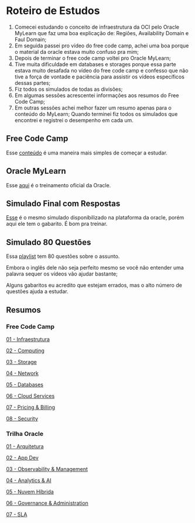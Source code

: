 # Roteiro de Estudos

1. Comecei estudando o conceito de infraestrutura da OCI pelo Oracle MyLearn que faz uma boa explicação de: Regiões, Availability Domain e Faul Domain;
2. Em seguida passei pro vídeo do free code camp, achei uma boa porque o material da oracle estava muito confuso pra mim;
3. Depois de terminar o free code camp voltei pro Oracle MyLearn;
4. Tive muita dificuldade em databases e storages porque essa parte estava muito desafada no vídeo do free code camp e confesso que não tive a força de vontade e paciência para assistir os vídeos específicos dessas partes;
5. Fiz todos os simulados de todas as divisões;
6. Em algumas sessões acrescentei informações aos resumos do Free Code Camp;
7. Em outras sessões achei melhor fazer um resumo apenas para o conteúdo do MyLearn;
Quando terminei fiz todos os simulados que encontrei e registrei o desempenho em cada um.

## Free Code Camp

Esse [conteúdo](https://www.youtube.com/watch?v=si9tjcnxruU) é uma maneira mais simples de começar a estudar.

## Oracle MyLearn
Esse [aqui](https://mylearn.oracle.com/learning-path/become-an-oci-foundations-associate/35644/98057) é o treinamento oficial da Oracle.

## Simulado Final com Respostas
[Esse](https://www.daypo.com/oci-foundations-2021-associate-1z0-1085-21.html#informacion) é o mesmo simulado disponibilizado na plataforma da oracle, porém aqui ele tem o gabarito.
É bom pra treinar.

## Simulado 80 Questões
Essa [playlist](https://www.youtube.com/watch?v=qsHqytUpolY&list=PLyABYqulvUwYF2vDntA-QOQAVjJYir4M7&index=1) tem 80 questões sobre o assunto.

Embora o inglês dele não seja perfeito mesmo se você não entender uma palavra sequer os vídeos vão ajudar bastante;

Alguns gabaritos eu acredito que estejam errados, mas o alto número de questões ajuda a estudar.

## Resumos

### Free Code Camp

[01 - Infraestrutura](./Free%20Code%20Camp/01%20-%20Infraestrutura.md)

[02 - Computing](Free%20Code%20Camp/02%20-%20Computing.md)

[03 - Storage](./Free%20Code%20Camp/03%20-%20Storage.md)

[04 - Network](./Free%20Code%20Camp/04%20-%20Network.md)

[05 - Databases](./Free%20Code%20Camp/05%20-%20Databases.md)

[06 - Cloud Services](./Free%20Code%20Camp/06%20-%20Cloud%20Services.md)

[07 - Pricing & Billing](./Free%20Code%20Camp/07%20-%20Pricing%20&%20Billing.md)

[08 - Security](./Free%20Code%20Camp/08%20-%20Security.md)

### Trilha Oracle

[01 - Arquitetura](./Trilha%20Oracle/01%20-%20Arquitetura.md)

[02 - App Dev](./Trilha%20Oracle/02%20-%20App%20Dev.md)

[03 - Observability & Management](./Trilha%20Oracle/03%20-%20Observability%20&%20Management.md)

[04 - Analytics & AI](./Trilha%20Oracle/04%20-%20Analytics%20e%20AI.md)

[05 - Nuvem Híbrida](./Trilha%20Oracle/05%20-%20Nuvem%20Híbrida.md)

[06 - Governance & Administration](./Trilha%20Oracle/06%20-%20Governance%20&%20Administration.md)

[07 - SLA](./Trilha%20Oracle/07%20-%20SLA.md)